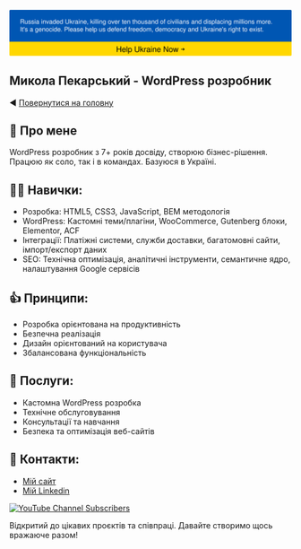[![Stand With Ukraine](https://raw.githubusercontent.com/vshymanskyy/StandWithUkraine/main/banner2-direct.svg)](https://stand-with-ukraine.pp.ua)

## Микола Пекарський - WordPress розробник

:arrow_backward: [Повернутися на головну](https://github.com/pekarskyi)

## :wave: Про мене
WordPress розробник з 7+ років досвіду, створюю бізнес-рішення. Працюю як соло, так і в командах. Базуюся в Україні.

## :man_technologist: Навички:

- Розробка: HTML5, CSS3, JavaScript, BEM методологія
- WordPress: Кастомні теми/плагіни, WooCommerce, Gutenberg блоки, Elementor, ACF
- Інтеграції: Платіжні системи, служби доставки, багатомовні сайти, імпорт/експорт даних
- SEO: Технічна оптимізація, аналітичні інструменти, семантичне ядро, налаштування Google сервісів

## :thumbsup: Принципи:

- Розробка орієнтована на продуктивність
- Безпечна реалізація
- Дизайн орієнтований на користувача
- Збалансована функціональність

## :briefcase: Послуги:

- Кастомна WordPress розробка
- Технічне обслуговування
- Консультації та навчання
- Безпека та оптимізація веб-сайтів

##  :link: Контакти:
- [Мій сайт](https://inwebpress.com/contacts/)
- [Мій Linkedin](https://www.linkedin.com/in/mykola-pekarskyi/)

[![YouTube Channel Subscribers](https://img.shields.io/youtube/channel/subscribers/UC9ZEeT6WrGupgza9KXpazyA)](https://www.youtube.com/@inwebpress/videos)

Відкритий до цікавих проєктів та співпраці. Давайте створимо щось вражаюче разом!
